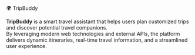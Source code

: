 🌍 TripBuddy

**TripBuddy** is a smart travel assistant that helps users plan customized trips and discover potential travel companions.  
By leveraging modern web technologies and external APIs, the platform delivers dynamic itineraries, real-time travel information, and a streamlined user experience.
